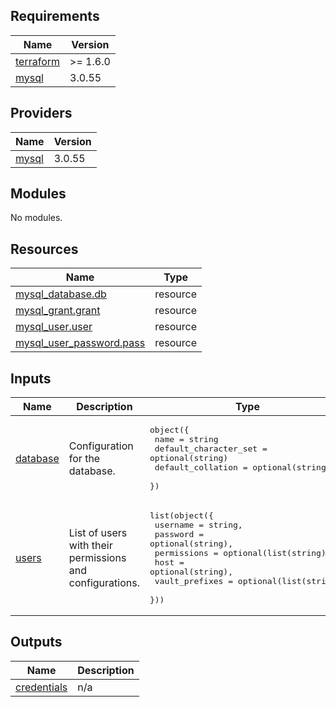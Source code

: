 <!-- BEGIN_TF_DOCS -->
## Requirements

| Name | Version |
|------|---------|
| <a name="requirement_terraform"></a> [terraform](#requirement\_terraform) | >= 1.6.0 |
| <a name="requirement_mysql"></a> [mysql](#requirement\_mysql) | 3.0.55 |

## Providers

| Name | Version |
|------|---------|
| <a name="provider_mysql"></a> [mysql](#provider\_mysql) | 3.0.55 |

## Modules

No modules.

## Resources

| Name | Type |
|------|------|
| [mysql_database.db](https://registry.terraform.io/providers/petoju/mysql/3.0.55/docs/resources/database) | resource |
| [mysql_grant.grant](https://registry.terraform.io/providers/petoju/mysql/3.0.55/docs/resources/grant) | resource |
| [mysql_user.user](https://registry.terraform.io/providers/petoju/mysql/3.0.55/docs/resources/user) | resource |
| [mysql_user_password.pass](https://registry.terraform.io/providers/petoju/mysql/3.0.55/docs/resources/user_password) | resource |

## Inputs

| Name | Description | Type | Default | Required |
|------|-------------|------|---------|:--------:|
| <a name="input_database"></a> [database](#input\_database) | Configuration for the database. | <pre>object({<br>    name                  = string<br>    default_character_set = optional(string)<br>    default_collation     = optional(string)<br>  })</pre> | n/a | yes |
| <a name="input_users"></a> [users](#input\_users) | List of users with their permissions and configurations. | <pre>list(object({<br>    username       = string,<br>    password       = optional(string),<br>    permissions    = optional(list(string)),<br>    host           = optional(string),<br>    vault_prefixes = optional(list(string))<br>  }))</pre> | n/a | yes |

## Outputs

| Name | Description |
|------|-------------|
| <a name="output_credentials"></a> [credentials](#output\_credentials) | n/a |
<!-- END_TF_DOCS -->